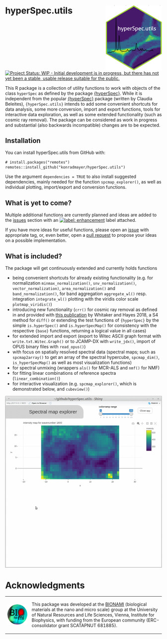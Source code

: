 
<!-- README.md is generated from README.Rmd. Please edit that file -->

# hyperSpec.utils <img src="man/figures/hexsticker.png" align="right" alt="" width="180" />

<!-- badges: start -->

[![Project Status: WIP - Initial development is in progress, but there
has not yet been a stable, usable release suitable for the
public.](https://www.repostatus.org/badges/latest/wip.svg)](https://www.repostatus.org/#wip)
<!-- badges: end -->

This R package is a collection of utility functions to work with objects
of the class `hyperSpec` as defined by the package
[{hyperSpec}](https://cran.r-project.org/package=hyperSpec). While it is
independent from the popular
[{hyperSpec}](https://cran.r-project.org/package=hyperSpec) package
(written by Claudia Beleites), `{hyperSpec.utils}` intends to add some
convenient shortcuts for data analysis, some more conversion, import and
export functions, tools for interactive data exploration, as well as
some extended functionality (such as cosmic ray removal). The package
can be considered as work in progress and substantial (also backwards
incompatible) changes are to be expected.

## Installation

You can install hyperSpec.utils from GitHub with:

    # install.packages("remotes")
    remotes::install_github("konradmayer/hyperSpec.utils")

Use the argument `dependencies = TRUE` to also install suggested
dependencies, mainly needed for the function `spcmap_explorer()`, as
well as individual plotting, import/export and conversion functions.

## What is yet to come?

Multiple additional functions are currently planned and ideas are added
to the [issues](https://github.com/konradmayer/hyperSpec.utils/issues)
section with an [![label:
enhancement](https://img.shields.io/badge/-enhancement-84b6eb.svg)](https://github.com/konradmayer/hyperspec.utils/issues?q=label%3Aenhancement)
label attached.

If you have more ideas for useful functions, please open an
[issue](https://github.com/konradmayer/hyperSpec.utils/issues) with
appropriate tag, or, even better, open a [pull
request](https://github.com/konradmayer/hyperspec.utils/pulls) to
propose your ideas on a possible implementation.

## What is included?

The package will get continuously extended and currently holds functions

  - being convenient shortcuts for already existing functionality
    (e.g. for normalization `minmax_normalization()`,
    `snv_normalization()`, `vector_normalization)`,
    `area_normalization()` and `band_normalization()`, for band
    aggregation `aggregate_wl()` resp. integration `integrate_wl()`
    plotting with the viridis color scale `plotmap_viridis()`)
  - introducing new functionality (`crr()` for cosmic ray removal as
    defined in and provided with [this
    publication](https://doi.org/10.1016/j.chemolab.2018.06.009) by
    Whitaker and Hayes 2018, a S4 method for `diff()` or extending the
    test functions of `{hyperSpec}` by the simple `is.hyperSpec()` and
    `is.hyperSpecMap()` for consistency with the respective `{base}`
    functions, returning a logical value in all cases)
  - for extended import and export (export to Witec ASCII graph format
    with `write.txt.Witec.Graph()` or to JCAMP-DX with `write_jdx()`,
    import of OPUS binary files with `read_opus()`)
  - with focus on spatially resolved spectral data (spectral maps; such
    as `spcmap2array()` to get an array of the spectral hypercube,
    `spcmap_dim()`, `is_hyperSpecMap()` as well as most visualization
    functions)
  - for spectral unmixing (wrappers `als()` for MCR-ALS and `nmf()` for
    NMF)
  - for fitting linear combinations of reference spectra
    (`linear_combination()`)
  - for interactive visualization (e.g. `spcmap_explorer()`, which is
    demonstrated below, and `cubeview()`)

<img src="man/figures/spcmap_explorer.gif" width="700px" style="display: block; margin: auto;" />

# Acknowledgments

<table>

<tr>

<td>

<img src="man/figures/bionami.png" width="350">

</td>

<td>

This package was developed at the
<a href="http://www.bionami.at/">BIONAMI</a> (biological materials at
the nano and micro scale) group at the University of Natural Resources
and Life Sciences, Vienna, Institute for Biophysics, with funding from
the European community (ERC-consolidator grant SCATAPNUT 681885).

</td>

</tr>

</table>

